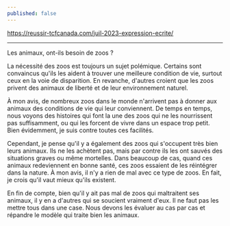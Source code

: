 ```yaml
---
published: false
---
```

https://reussir-tcfcanada.com/juil-2023-expression-ecrite/

---

Les animaux, ont-ils besoin de zoos ?

La nécessité des zoos est toujours un sujet polémique. Certains sont convaincus qu'ils les aident à trouver une meilleure condition de vie, surtout ceux en la voie de disparition. En revanche, d'autres croient que les zoos privent des animaux de liberté et de leur environnement naturel.

À mon avis, de nombreux zoos dans le monde n'arrivent pas à donner aux animaux des conditions de vie qui leur conviennent. De temps en temps, nous voyons des histoires qui font la une des zoos qui ne les nourrissent pas suffisamment, ou qui les forcent de vivre dans un espace trop petit. Bien évidemment, je suis contre toutes ces facilités.

Cependant, je pense qu'il y a également des zoos qui s'occupent très bien leurs animaux. Ils ne les achètent pas, mais par contre ils les ont sauvés des situations graves ou même mortelles. Dans beaucoup de cas, quand ces animaux redeviennent en bonne santé, ces zoos essaient de les réintégrer dans la nature. À mon avis, il n'y a rien de mal avec ce type de zoos. En fait, je crois qu'il vaut mieux qu'ils existent.

En fin de compte, bien qu'il y ait pas mal de zoos qui maltraitent ses animaux, il y en a d'autres qui se soucient vraiment d'eux. Il ne faut pas les mettre tous dans une case. Nous devons les évaluer au cas par cas et répandre le modèle qui traite bien les animaux.
